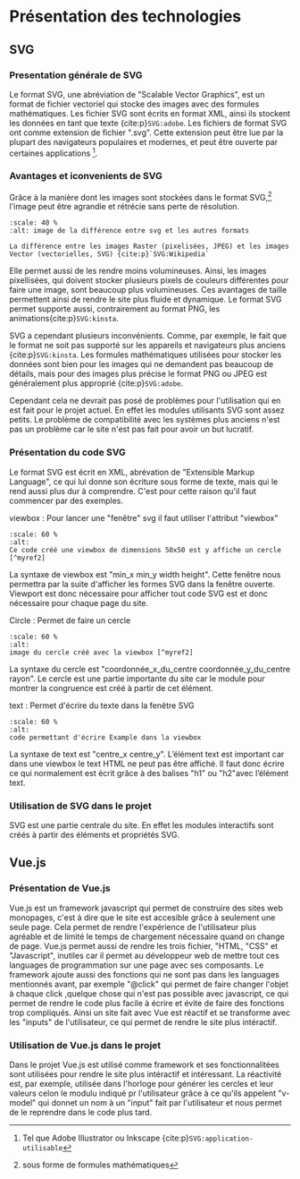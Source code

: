 # Présentation des technologies

## SVG

### Presentation générale de SVG
Le format SVG, une abréviation de "Scalable Vector Graphics", est un format de fichier vectoriel qui stocke des images avec des formules mathématiques. Les fichier SVG sont écrits en format XML, ainsi ils stockent les données en tant que texte {cite:p}`SVG:adobe`. Les fichiers de format SVG ont comme extension de fichier ".svg". Cette extension peut être lue par la plupart des navigateurs populaires et modernes, et peut être ouverte par certaines applications [^myref]. 
### Avantages et iconvenients de SVG
Grâce à la manière dont les images sont stockées dans le format SVG,[^myref1] l'image peut être agrandie et rétrécie sans perte de résolution.
```{figure} img/SVG_photo_exemple.png
:scale: 40 %
:alt: image de la différence entre svg et les autres formats 

La différence entre les images Raster (pixelisées, JPEG) et les images Vector (vectorielles, SVG) {cite:p}`SVG:Wikipedia`
```
Elle permet aussi de les rendre moins volumineuses. Ainsi, les images pixellisées, qui doivent stocker plusieurs pixels de couleurs différentes pour faire une image, sont beaucoup plus volumineuses. Ces avantages de taille permettent ainsi de rendre le site plus fluide et dynamique. Le format SVG permet supporte aussi, contrairement au format PNG, les animations{cite:p}`SVG:kinsta`. 

SVG a cependant plusieurs inconvénients. 
Comme, par exemple, le fait que le format ne soit pas supporté sur les appareils et navigateurs plus anciens {cite:p}`SVG:kinsta`. Les formules mathématiques utilisées pour stocker les données sont bien pour les images qui ne demandent pas beaucoup de détails, mais pour des images plus précise le format PNG ou JPEG est généralement plus approprié {cite:p}`SVG:adobe`. 

Cependant cela ne devrait pas posé de problèmes pour l'utilisation qui en est fait pour le projet actuel. En effet les modules utilisants SVG sont assez petits. Le problème de compatibilité avec les systèmes plus anciens n'est pas un problème car le site n'est pas fait pour avoir un but lucratif.
### Présentation du code SVG 
Le format SVG est écrit en XML, abrévation de "Extensible Markup Language", ce qui lui donne son écriture sous forme de texte, mais qui le rend aussi plus dur à comprendre. C'est pour cette raison qu'il faut commencer par des exemples.

viewbox :
Pour lancer une "fenêtre" svg il faut utiliser l'attribut "viewbox"
```{figure} img/Screenshot_viewbox1.png
:scale: 60 %
:alt:  
Ce code créé une viewbox de dimensions 50x50 est y affiche un cercle [^myref2]
```
La syntaxe de viewbox est "min_x min_y width height". Cette fenêtre nous permettra par la suite d'afficher les formes SVG dans la fenêtre ouverte. Viewport est donc nécessaire pour afficher tout code SVG est et donc nécessaire pour chaque page du site.

Circle : Permet de faire un cercle
```{figure} img/Screenshot_cercle1.png
:scale: 60 %
:alt:
image du cercle créé avec la viewbox [^myref2]
```
La syntaxe du cercle est "coordonnée_x_du_centre coordonnée_y_du_centre rayon". Le cercle est une partie importante du site car le module pour montrer la congruence est créé à partir de cet élément.

text : Permet d'écrire du texte dans la fenêtre SVG
 ```{figure} img/Screenshot_text.png
:scale: 60 %
:alt:
code permettant d'écrire Example dans la viewbox
```
La syntaxe de text est "centre_x centre_y". L’élément text est important car dans une viewbox le text HTML ne peut pas être affiché. Il faut donc écrire ce qui normalement est écrit grâce à des balises "h1" ou "h2"avec l’élément text.
### Utilisation de SVG dans le projet
SVG est une partie centrale du site. En effet les modules interactifs sont créés à partir des éléments et propriétés SVG.

## Vue.js

### Présentation de Vue.js
Vue.js est un framework javascript qui permet de construire des sites web monopages, c'est à dire que le site est accesible grâce à seulement une seule page. Cela permet de rendre l'expérience de l'utilisateur plus agréable et de limité le temps de chargement nécessaire quand on change de page. Vue.js permet aussi de rendre les trois fichier, "HTML, "CSS" et "Javascript", inutiles car il permet au développeur web de mettre tout ces languages de programmation sur une page avec ses composants. Le framework ajoute aussi des fonctions qui ne sont pas dans les languages mentionnés avant, par exemple "@click" qui permet de faire changer l'objet à chaque click ,quelque chose qui n'est pas possible avec javascript, ce qui permet de rendre le code plus facile à écrire et évite de faire des fonctions trop compliqués. Ainsi un site fait avec Vue est réactif et se transforme avec les "inputs" de l'utilisateur, ce qui permet de rendre le site plus intéractif.
### Utilisation de Vue.js dans le projet
Dans le projet Vue.js est utilisé comme framework et ses fonctionnalitées sont utilisées pour rendre le site plus intéractif et intéressant. La réactivité est, par exemple, utilisée dans l'horloge pour générer les cercles et leur valeurs celon le modulu indiqué pr l'utilisateur grâce à ce qu'ils appelent "v-model" qui donnet un nom à un "input" fait par l'utilisateur et nous permet de le reprendre dans le code plus tard. 


[^myref]: Tel que Adobe Illustrator ou Inkscape {cite:p}`SVG:application-utilisable`
[^myref1]: sous forme de formules mathématiques
[^myref2]: code utilisé pour l'affichage du cercle noir,centré, et avec un rayon d'une valeur de 5 